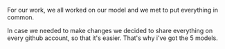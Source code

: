 For our work, we all worked on our model and we met to put everything in common. 

In case we needed to make changes we decided to share everything on every github account, so that it's easier.
That's why i've got the 5 models.
